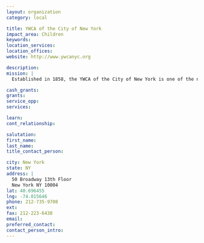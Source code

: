 ```yaml
---
layout: organization
category: local

title: YWCA of the City of New York
impact_area: Children
keywords: 
location_services: 
location_offices: 
website: http://www.ywcanyc.org

description: 
mission: |
  Established in 1858, the YWCA of the City of New York is one of the nation’s oldest non-profit organizations. Our mission is to address the critical needs of New York City women and to empower them for success and leadership in their lives, jobs and communities. We focus on underserved families through job training, educational child care and after school programs; partnerships with business, government and other not-for-profits; and advocacy on behalf of the clients we serve.

cash_grants: 
grants: 
service_opp: 
services: 

learn: 
cont_relationship: 

salutation: 
first_name: 
last_name: 
title_contact_person: 

city: New York
state: NY
address: |
  50 Broadway 13th Floor  
  New York NY 10004
lat: 40.696455
lng: -74.015646
phone: 212-735-9708
ext: 
fax: 212-223-6438
email: 
preferred_contact: 
contact_person_intro: 
---
```

